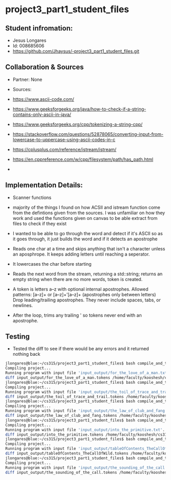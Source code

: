 # project3_part1_student_files
## Student infromation:
- Jesus Longares
- Id: 008685606
- https://github.com/Jhaysus/-project3_part1_student_files.git
## Collaboration & Sources
- Partner: None
- Sources:
- https://www.ascii-code.com/
- https://www.geeksforgeeks.org/java/how-to-check-if-a-string-contains-only-ascii-in-java/
- https://www.geeksforgeeks.org/cpp/tokenizing-a-string-cpp/
- https://stackoverflow.com/questions/52878065/converting-input-from-lowercase-to-uppercase-using-ascii-codes-in-c
- https://cplusplus.com/reference/istream/istream/
- https://en.cppreference.com/w/cpp/filesystem/path/has_path.html

- 
## Implementation Details:
- Scanner functions

- majority of the things I found on how ACSII and istream function come from the defintions given from the sources. I was unfamiliar on how they work and used the functions given on canvas to be able extract from files to check if they exist
- I wanted to be able to go through the word and detect if it's ASCII so as it goes through, it just builds the word and if it detects an apostrophe
- Reads one char at a time and skips anything that isn't a character unless an aposphrope. It keeps adding letters until reaching a seperator.
- It lowercases the char before starting
- Reads the next word from the stream, returning a std::string; returns an empty string when there are no more words, token is created.
- A token is letters a–z with optional internal apostrophes. Allowed patterns: [a–z]+ or [a–z]+’[a–z]+ (apostrophes only between letters) Drop leading/trailing apostrophes. They never include spaces, tabs, or newlines.
- After the loop, trims any trailing ' so tokens never end with an apostrophe.

## Testing
- Tested the diff to see if there would be any errors and it returned nothing back

```sh
jlongares@blue:~/cs315/project3_part1_student_files$ bash compile_and_test.bash for_the_love_of_a_man.txt
Compiling project...
Running program with input file 'input_output/for_the_love_of_a_man.txt'...
diff input_output/for_the_love_of_a_man.tokens /home/faculty/kooshesh/cs315_f2025_p3_part1/part1_tokens_files//for_the_love_of_a_man.tokens
jlongares@blue:~/cs315/project3_part1_student_files$ bash compile_and_test.bash the_toil_of_trace_and_trail.txt
Compiling project...
Running program with input file 'input_output/the_toil_of_trace_and_trail.txt'...
diff input_output/the_toil_of_trace_and_trail.tokens /home/faculty/kooshesh/cs315_f2025_p3_part1/part1_tokens_files//the_toil_of_trace_and_trail.tokens
jlongares@blue:~/cs315/project3_part1_student_files$ bash compile_and_test.bash the_law_of_club_and_fang.txt
Compiling project...
Running program with input file 'input_output/the_law_of_club_and_fang.txt'...
diff input_output/the_law_of_club_and_fang.tokens /home/faculty/kooshesh/cs315_f2025_p3_part1/part1_tokens_files//the_law_of_club_and_fang.tokens
jlongares@blue:~/cs315/project3_part1_student_files$ bash compile_and_test.bash into_the_primitive.txt
Compiling project...
Running program with input file 'input_output/into_the_primitive.txt'...
diff input_output/into_the_primitive.tokens /home/faculty/kooshesh/cs315_f2025_p3_part1/part1_tokens_files//into_the_primitive.tokens
jlongares@blue:~/cs315/project3_part1_student_files$ bash compile_and_test.bash tableOfContents_TheCallOfWild.txt
Compiling project...
Running program with input file 'input_output/tableOfContents_TheCallOfWild.txt'...
diff input_output/tableOfContents_TheCallOfWild.tokens /home/faculty/kooshesh/cs315_f2025_p3_part1/part1_tokens_files//tableOfContents_TheCallOfWild.tokens
jlongares@blue:~/cs315/project3_part1_student_files$ bash compile_and_test.bash the_sounding_of_the_call.txt
Compiling project...
Running program with input file 'input_output/the_sounding_of_the_call.txt'...
diff input_output/the_sounding_of_the_call.tokens /home/faculty/kooshesh/cs315_f2025_p3_part1/part1_tokens_files//the_sounding_of_the_call.tokens

```
